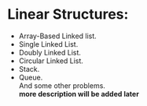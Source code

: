 # Linear Structures:

- Array-Based Linked list.
- Single Linked List.
- Doubly Linked List.
- Circular Linked List.
- Stack.
- Queue.  
  And some other problems.  
  **more description will be added later**
